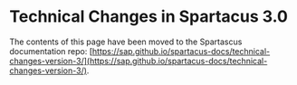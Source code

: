# Technical Changes in Spartacus 3.0

The contents of this page have been moved to the Spartascus documentation repo: [https://sap.github.io/spartacus-docs/technical-changes-version-3/](https://sap.github.io/spartacus-docs/technical-changes-version-3/).
